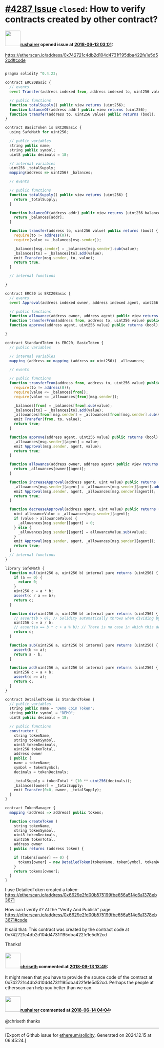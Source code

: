 # [\#4287 Issue](https://github.com/ethereum/solidity/issues/4287) `closed`: How to  verify contracts created by other contract?

#### <img src="https://avatars.githubusercontent.com/u/5195693?u=acc851ab36edaed92648d988e8ef342f5901a964&v=4" width="50">[rushairer](https://github.com/rushairer) opened issue at [2018-06-13 03:01](https://github.com/ethereum/solidity/issues/4287):

https://etherscan.io/address/0x742721c4db2d104d4731f195dba422fe1e5d52cd#code

```javascript

pragma solidity ^0.4.23;

contract ERC20Basic {
  // events
  event Transfer(address indexed from, address indexed to, uint256 value);

  // public functions
  function totalSupply() public view returns (uint256);
  function balanceOf(address addr) public view returns (uint256);
  function transfer(address to, uint256 value) public returns (bool);
}

contract BasicToken is ERC20Basic {
  using SafeMath for uint256;

  // public variables
  string public name;
  string public symbol;
  uint8 public decimals = 18;

  // internal variables
  uint256 _totalSupply;
  mapping(address => uint256) _balances;

  // events

  // public functions
  function totalSupply() public view returns (uint256) {
    return _totalSupply;
  }

  function balanceOf(address addr) public view returns (uint256 balance) {
    return _balances[addr];
  }

  function transfer(address to, uint256 value) public returns (bool) {
    require(to != address(0));
    require(value <= _balances[msg.sender]);

    _balances[msg.sender] = _balances[msg.sender].sub(value);
    _balances[to] = _balances[to].add(value);
    emit Transfer(msg.sender, to, value);
    return true;
  }

  // internal functions

}

contract ERC20 is ERC20Basic {
  // events
  event Approval(address indexed owner, address indexed agent, uint256 value);

  // public functions
  function allowance(address owner, address agent) public view returns (uint256);
  function transferFrom(address from, address to, uint256 value) public returns (bool);
  function approve(address agent, uint256 value) public returns (bool);

}

contract StandardToken is ERC20, BasicToken {
  // public variables

  // internal variables
  mapping (address => mapping (address => uint256)) _allowances;

  // events

  // public functions
  function transferFrom(address from, address to, uint256 value) public returns (bool) {
    require(to != address(0));
    require(value <= _balances[from]);
    require(value <= _allowances[from][msg.sender]);

    _balances[from] = _balances[from].sub(value);
    _balances[to] = _balances[to].add(value);
    _allowances[from][msg.sender] = _allowances[from][msg.sender].sub(value);
    emit Transfer(from, to, value);
    return true;
  }

  function approve(address agent, uint256 value) public returns (bool) {
    _allowances[msg.sender][agent] = value;
    emit Approval(msg.sender, agent, value);
    return true;
  }

  function allowance(address owner, address agent) public view returns (uint256) {
    return _allowances[owner][agent];
  }

  function increaseApproval(address agent, uint value) public returns (bool) {
    _allowances[msg.sender][agent] = _allowances[msg.sender][agent].add(value);
    emit Approval(msg.sender, agent, _allowances[msg.sender][agent]);
    return true;
  }

  function decreaseApproval(address agent, uint value) public returns (bool) {
    uint allowanceValue = _allowances[msg.sender][agent];
    if (value > allowanceValue) {
      _allowances[msg.sender][agent] = 0;
    } else {
      _allowances[msg.sender][agent] = allowanceValue.sub(value);
    }
    emit Approval(msg.sender, agent, _allowances[msg.sender][agent]);
    return true;
  }
  // internal functions
}

library SafeMath {
  function mul(uint256 a, uint256 b) internal pure returns (uint256) {
    if (a == 0) {
      return 0;
    }
    uint256 c = a * b;
    assert(c / a == b);
    return c;
  }

  function div(uint256 a, uint256 b) internal pure returns (uint256) {
    // assert(b > 0); // Solidity automatically throws when dividing by 0
    uint256 c = a / b;
    // assert(a == b * c + a % b); // There is no case in which this doesn't hold
    return c;
  }

  function sub(uint256 a, uint256 b) internal pure returns (uint256) {
    assert(b <= a);
    return a - b;
  }

  function add(uint256 a, uint256 b) internal pure returns (uint256) {
    uint256 c = a + b;
    assert(c >= a);
    return c;
  }
}

contract DetailedToken is StandardToken {
  // public variables
  string public name = "Demo Coin Token";
  string public symbol = "DEMO";
  uint8 public decimals = 18;

  // public functions
  constructor (
    string tokenName,
    string tokenSymbol,
    uint8 tokenDecimals,
    uint256 tokenTotal,
    address owner
  ) public {
    name = tokenName;
    symbol = tokenSymbol;
    decimals = tokenDecimals;

    _totalSupply = tokenTotal * (10 ** uint256(decimals));
    _balances[owner] = _totalSupply;
    emit Transfer(0x0, owner, _totalSupply);
  }
}

contract TokenManager {
  mapping (address => address) public tokens;

  function createToken (
    string tokenName,
    string tokenSymbol,
    uint8 tokenDecimals,
    uint256 tokenTotal,
    address owner
  ) public returns (address token) {

    if (tokens[owner] == 0) {
      tokens[owner] = new DetailedToken(tokenName, tokenSymbol, tokenDecimals, tokenTotal, owner);
    }
    return tokens[owner];
  }
}

```

I use DetailedToken created a token: https://etherscan.io/address/0x6629e2fd00b575199fbe656a514c6a1378eb3671

How can I verify it? 
At the "Verify And Publish" page https://etherscan.io/address/0x6629e2fd00b575199fbe656a514c6a1378eb3671#code

It said that:
This contract was created by the contract code at 0x742721c4db2d104d4731f195dba422fe1e5d52cd


Thanks!

#### <img src="https://avatars.githubusercontent.com/u/9073706?v=4" width="50">[chriseth](https://github.com/chriseth) commented at [2018-06-13 13:49](https://github.com/ethereum/solidity/issues/4287#issuecomment-396943829):

It might mean that you have to provide the source code of the contract at 0x742721c4db2d104d4731f195dba422fe1e5d52cd. Perhaps the people at etherscan can help you better than we can.

#### <img src="https://avatars.githubusercontent.com/u/5195693?u=acc851ab36edaed92648d988e8ef342f5901a964&v=4" width="50">[rushairer](https://github.com/rushairer) commented at [2018-06-14 04:04](https://github.com/ethereum/solidity/issues/4287#issuecomment-397163979):

@chriseth thanks


-------------------------------------------------------------------------------



[Export of Github issue for [ethereum/solidity](https://github.com/ethereum/solidity). Generated on 2024.12.15 at 06:45:24.]
